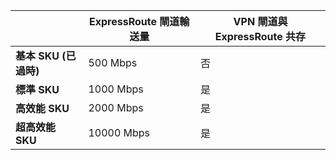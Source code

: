 | | **ExpressRoute 閘道輸送量** | **VPN 閘道與 ExpressRoute 共存**|
|-------------------------------------|-------------------------------------|-----------------------------------------|
| **基本 SKU (已過時)** | 500 Mbps | 否 |
| **標準 SKU** | 1000 Mbps | 是 |
| **高效能 SKU** | 2000 Mbps | 是 |
| **超高效能 SKU** | 10000 Mbps | 是 |

<!---HONumber=AcomDC_0928_2016-->